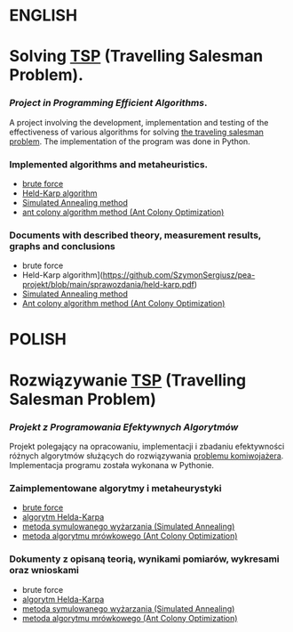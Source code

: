 # ENGLISH
# Solving [TSP](https://en.wikipedia.org/wiki/Travelling_salesman_problem) (Travelling Salesman Problem).
### _Project in Programming Efficient Algorithms_.
A project involving the development, implementation and testing of the effectiveness of various algorithms for solving [the traveling salesman problem](https://en.wikipedia.org/wiki/Travelling_salesman_problem). The implementation of the program was done in Python. 
### Implemented algorithms and metaheuristics.
- [brute force](https://github.com/SzymonSergiusz/pea-projekt/blob/main/bruteforce/atsp-bruteforce.py)
- [Held-Karp algorithm](https://github.com/SzymonSergiusz/pea-projekt/blob/main/held-karp/held_karp.py)
- [Simulated Annealing method](https://github.com/SzymonSergiusz/pea-projekt/blob/main/SimulatedAnnealing/SA.py)
- [ant colony algorithm method (Ant Colony Optimization)](https://github.com/SzymonSergiusz/pea-projekt/blob/main/AntColony/ACO.py)

### Documents with described theory, measurement results, graphs and conclusions 
- brute force
- Held-Karp algorithm](https://github.com/SzymonSergiusz/pea-projekt/blob/main/sprawozdania/held-karp.pdf)
- [Simulated Annealing method](https://github.com/SzymonSergiusz/pea-projekt/blob/main/sprawozdania/SimulatedAnnealing.pdf)
- [Ant colony algorithm method (Ant Colony Optimization)](https://github.com/SzymonSergiusz/pea-projekt/blob/main/sprawozdania/ac-sprawozdanie.pdf)

# POLISH
# Rozwiązywanie [TSP](https://en.wikipedia.org/wiki/Travelling_salesman_problem) (Travelling Salesman Problem)
### _Projekt z Programowania Efektywnych Algorytmów_
Projekt polegający na opracowaniu, implementacji i zbadaniu efektywności różnych algorytmów służących do rozwiązywania [problemu komiwojażera](https://en.wikipedia.org/wiki/Travelling_salesman_problem). Implementacja programu została wykonana w Pythonie. 
### Zaimplementowane algorytmy i metaheurystyki
- [brute force](https://github.com/SzymonSergiusz/pea-projekt/blob/main/bruteforce/atsp-bruteforce.py)
- [algorytm Helda-Karpa](https://github.com/SzymonSergiusz/pea-projekt/blob/main/held-karp/held_karp.py)
- [metoda symulowanego wyżarzania (Simulated Annealing)](https://github.com/SzymonSergiusz/pea-projekt/blob/main/SimulatedAnnealing/SA.py)
- [metoda algorytmu mrówkowego (Ant Colony Optimization)](https://github.com/SzymonSergiusz/pea-projekt/blob/main/AntColony/ACO.py)

### Dokumenty z opisaną teorią, wynikami pomiarów, wykresami oraz wnioskami 
- brute force
- [algorytm Helda-Karpa](https://github.com/SzymonSergiusz/pea-projekt/blob/main/sprawozdania/held-karp.pdf)
- [metoda symulowanego wyżarzania (Simulated Annealing)](https://github.com/SzymonSergiusz/pea-projekt/blob/main/sprawozdania/SimulatedAnnealing.pdf)
- [metoda algorytmu mrówkowego (Ant Colony Optimization)](https://github.com/SzymonSergiusz/pea-projekt/blob/main/sprawozdania/ac-sprawozdanie.pdf)
